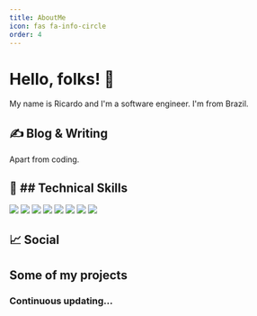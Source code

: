 ```yaml
---
title: AboutMe
icon: fas fa-info-circle
order: 4
---
```



# Hello, folks! 👋

My name is Ricardo and I'm a software engineer. I'm from Brazil.

## &#x270d; Blog & Writing

Apart from coding.

## 🔧 ## Technical Skills
![](https://img.shields.io/badge/OS-Linux-informational?style=flat&logo=linux&logoColor=white&color=2bbc8a)
![](https://img.shields.io/badge/Code-Python-informational?style=flat&logo=python&logoColor=white&color=2bbc8a)
![](https://img.shields.io/badge/Shell-Bash-informational?style=flat&logo=gnu-bash&logoColor=white&color=2bbc8a)
![](https://img.shields.io/badge/Tools-PostgreSQL-informational?style=flat&logo=postgresql&logoColor=white&color=2bbc8a)
![](https://img.shields.io/badge/Tools-Docker-informational?style=flat&logo=docker&logoColor=white&color=2bbc8a)
![](https://img.shields.io/badge/Tools-Kubernetes-informational?style=flat&logo=kubernetes&logoColor=white&color=2bbc8a)
![](https://img.shields.io/badge/Cloud-Digital_Ocean-informational?style=flat&logo=digitalocean&logoColor=white&color=2bbc8a)
![](https://img.shields.io/badge/Amazon%20Aws-informational?style=flat&logo=amazon&logoColor=white&color=2bbc8a)


## &#x1f4c8; Social

[1]: https://twitter.com/ricardoujc
[2]: https://github.com/ricardolsamaral


## Some of my projects


### Continuous updating...
